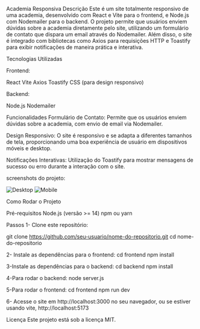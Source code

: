 Academia Responsiva
Descrição
Este é um site totalmente responsivo de uma academia, desenvolvido com React e Vite para o frontend, e Node.js com Nodemailer para o backend. O projeto permite que usuários enviem dúvidas sobre a academia diretamente pelo site, utilizando um formulário de contato que dispara um email através do Nodemailer. Além disso, o site é integrado com bibliotecas como Axios para requisições HTTP e Toastify para exibir notificações de maneira prática e interativa.

Tecnologias Utilizadas

Frontend:

React
Vite
Axios
Toastify
CSS (para design responsivo)

Backend:

Node.js
Nodemailer

Funcionalidades
Formulário de Contato: Permite que os usuários enviem dúvidas sobre a academia, com envio de email via Nodemailer.

Design Responsivo: O site é responsivo e se adapta a diferentes tamanhos de tela, proporcionando uma boa experiência de usuário em dispositivos móveis e desktop.

Notificações Interativas: Utilização do Toastify para mostrar mensagens de sucesso ou erro durante a interação com o site.

screenshots do projeto:

![Desktop](src/assets/screenshots/screenDesktop.jpg)
![Mobile](src/assets/screenshots/screenMobile.jpg)


Como Rodar o Projeto

Pré-requisitos
Node.js (versão >= 14)
npm ou yarn

Passos
1- Clone este repositório:

git clone https://github.com/seu-usuario/nome-do-repositorio.git
cd nome-do-repositorio


2- Instale as dependências para o frontend:
cd frontend
npm install


3-Instale as dependências para o backend:
cd backend
npm install

4-Para rodar o backend:
node server.js

5-Para rodar o frontend:
cd frontend
npm run dev

6- Acesse o site em http://localhost:3000 no seu navegador, ou se estiver usando vite, http://localhost:5173

Licença
Este projeto está sob a licença MIT.


